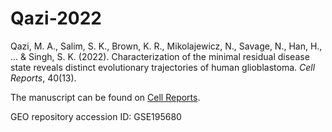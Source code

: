 # Qazi-2022
Qazi, M. A., Salim, S. K., Brown, K. R., Mikolajewicz, N., Savage, N., Han, H., ... & Singh, S. K. (2022). Characterization of the minimal residual disease state reveals distinct evolutionary trajectories of human glioblastoma. *Cell Reports*, 40(13).

The manuscript can be found on [Cell Reports](https://www.cell.com/cell-reports/fulltext/S2211-1247(22)01261-X). 

GEO repository accession ID: GSE195680
